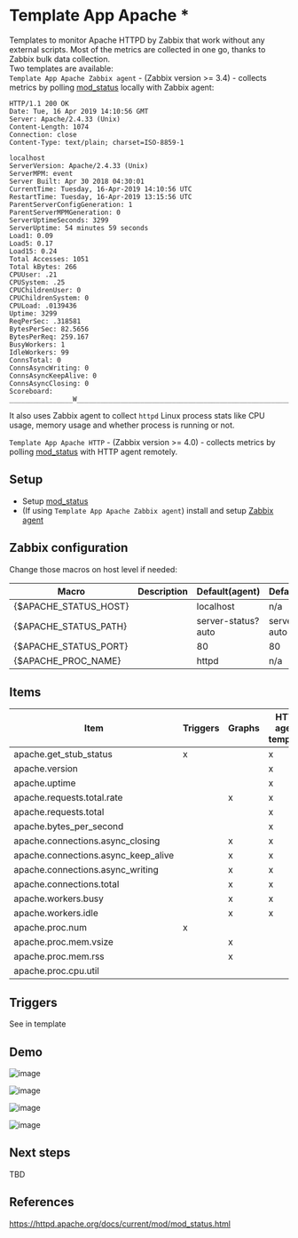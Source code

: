 # Template App Apache *

Templates to monitor Apache HTTPD by Zabbix that work without any external scripts.  Most of the metrics are collected in one go, thanks to Zabbix bulk data collection.  
Two templates are available:  
`Template App Apache Zabbix agent` - (Zabbix version >= 3.4) - collects metrics by polling [mod_status](https://httpd.apache.org/docs/current/mod/mod_status.html) locally with Zabbix agent:

```text
HTTP/1.1 200 OK
Date: Tue, 16 Apr 2019 14:10:56 GMT
Server: Apache/2.4.33 (Unix)
Content-Length: 1074
Connection: close
Content-Type: text/plain; charset=ISO-8859-1

localhost
ServerVersion: Apache/2.4.33 (Unix)
ServerMPM: event
Server Built: Apr 30 2018 04:30:01
CurrentTime: Tuesday, 16-Apr-2019 14:10:56 UTC
RestartTime: Tuesday, 16-Apr-2019 13:15:56 UTC
ParentServerConfigGeneration: 1
ParentServerMPMGeneration: 0
ServerUptimeSeconds: 3299
ServerUptime: 54 minutes 59 seconds
Load1: 0.09
Load5: 0.17
Load15: 0.24
Total Accesses: 1051
Total kBytes: 266
CPUUser: .21
CPUSystem: .25
CPUChildrenUser: 0
CPUChildrenSystem: 0
CPULoad: .0139436
Uptime: 3299
ReqPerSec: .318581
BytesPerSec: 82.5656
BytesPerReq: 259.167
BusyWorkers: 1
IdleWorkers: 99
ConnsTotal: 0
ConnsAsyncWriting: 0
ConnsAsyncKeepAlive: 0
ConnsAsyncClosing: 0
Scoreboard: ________________W___________________________________________________________________________________.................................................................................................................................................................................
```

It also uses Zabbix agent to collect `httpd` Linux process stats like CPU usage, memory usage and whether process is running or not.

`Template App Apache HTTP` - (Zabbix version >= 4.0) - collects metrics by polling [mod_status](https://httpd.apache.org/docs/current/mod/mod_status.html) with HTTP agent remotely.  

## Setup

- Setup [mod_status](https://httpd.apache.org/docs/current/mod/mod_status.html)
- (If using `Template App Apache Zabbix agent`) install and setup [Zabbix agent](https://www.zabbix.com/documentation/current/manual/installation/install_from_packages)

## Zabbix configuration

Change those macros on host level if needed:

|Macro|Description|Default(agent)|Default(HTTP)|
|---|----|---|---|
|{$APACHE_STATUS_HOST}| | localhost | n/a |
|{$APACHE_STATUS_PATH}| | server-status?auto | server-status?auto|
|{$APACHE_STATUS_PORT}| | 80 | 80 |
|{$APACHE_PROC_NAME}| | httpd | n/a |

## Items

|Item|Triggers|Graphs|HTTP agent template|Zabbix agent template|
|---|---|---|---|---|
|apache.get_stub_status|x| |x|x|
|apache.version| | |x|x|
|apache.uptime| | |x|x|
|apache.requests.total.rate| |x|x|x|
|apache.requests.total| | |x|x|
|apache.bytes_per_second| | |x|x|
|apache.connections.async_closing| |x|x|x|
|apache.connections.async_keep_alive| |x|x|x|
|apache.connections.async_writing| |x|x|x|
|apache.connections.total| |x|x|x|
|apache.workers.busy| |x|x|x|
|apache.workers.idle| |x|x|x|
|apache.proc.num|x| | |x|
|apache.proc.mem.vsize| |x| |x|
|apache.proc.mem.rss| |x| |x|
|apache.proc.cpu.util| | | |x|

## Triggers

See in template

## Demo

![image](https://user-images.githubusercontent.com/14870891/56309444-42f3d780-6152-11e9-8677-03089dafb525.png)

![image](https://user-images.githubusercontent.com/14870891/56310724-3d4bc100-6155-11e9-9a82-907b3206c748.png)

![image](https://user-images.githubusercontent.com/14870891/56310788-5bb1bc80-6155-11e9-9d08-bb6c1fe52a0b.png)

![image](https://user-images.githubusercontent.com/14870891/56310973-b0553780-6155-11e9-9bf1-ca82535814d1.png)

## Next steps

TBD

## References

https://httpd.apache.org/docs/current/mod/mod_status.html